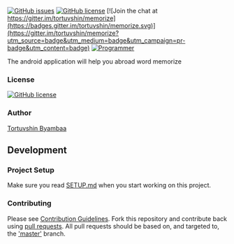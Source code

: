 [![GitHub issues](https://img.shields.io/github/issues/tortuvshin/memorize.svg)](https://github.com/tortuvshin/memorize/issues)
[![GitHub license](https://img.shields.io/badge/license-GPLv2-blue.svg)](https://raw.githubusercontent.com/tortuvshin/memorize/master/LICENSE)
[![Join the chat at https://gitter.im/tortuvshin/memorize](https://badges.gitter.im/tortuvshin/memorize.svg)](https://gitter.im/tortuvshin/memorize?utm_source=badge&utm_medium=badge&utm_campaign=pr-badge&utm_content=badge)
[![Programmer](
https://img.shields.io/badge/programmer-toroo-green.svg)](https://tortuvshin.github.io)

The android application will help you abroad word memorize

### License
[![GitHub license](https://img.shields.io/badge/license-GPLv2-blue.svg)](https://raw.githubusercontent.com/tortuvshin/memorize/master/LICENSE)

### Author
[Tortuvshin Byambaa](http://tortuvshin.github.io/)


## Development

### Project Setup
Make sure you read [SETUP.md][1] when you start working on this project.

[1]: https://github.com/tortuvshin/memorize/blob/master/SETUP.md

### Contributing
Please see [Contribution Guidelines](https://github.com/tortuvshin/memorize/blob/master/CONTRIBUTING.md). Fork this repository and contribute back using
[pull requests](https://github.com/tortuvshin/memorize/pulls). All pull requests should be based on, and targeted to, the ['master'](https://github.com/owncloud/tortuvshin/memorize/master) branch.
